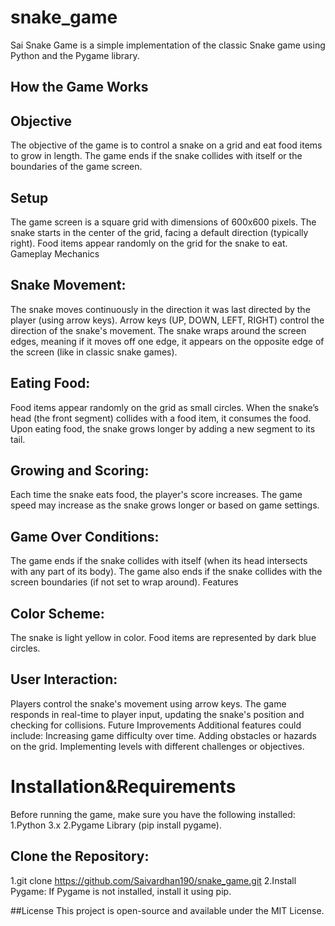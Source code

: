 # snake_game
Sai Snake Game is a simple implementation of the classic Snake game using Python and the Pygame library.

## How the Game Works
## Objective
The objective of the game is to control a snake on a grid and eat food items to grow in length. The game ends if the snake collides with itself or the boundaries of the game screen.

## Setup
The game screen is a square grid with dimensions of 600x600 pixels.
The snake starts in the center of the grid, facing a default direction (typically right).
Food items appear randomly on the grid for the snake to eat.
Gameplay Mechanics
## Snake Movement:
The snake moves continuously in the direction it was last directed by the player (using arrow keys).
Arrow keys (UP, DOWN, LEFT, RIGHT) control the direction of the snake's movement.
The snake wraps around the screen edges, meaning if it moves off one edge, it appears on the opposite edge of the screen (like in classic snake games).
## Eating Food:
Food items appear randomly on the grid as small circles.
When the snake’s head (the front segment) collides with a food item, it consumes the food.
Upon eating food, the snake grows longer by adding a new segment to its tail.
## Growing and Scoring:
Each time the snake eats food, the player's score increases.
The game speed may increase as the snake grows longer or based on game settings.
## Game Over Conditions:
The game ends if the snake collides with itself (when its head intersects with any part of its body).
The game also ends if the snake collides with the screen boundaries (if not set to wrap around).
Features
## Color Scheme:
The snake is light yellow in color.
Food items are represented by dark blue circles.

## User Interaction:
Players control the snake's movement using arrow keys.
The game responds in real-time to player input, updating the snake's position and checking for collisions.
Future Improvements
Additional features could include:
Increasing game difficulty over time.
Adding obstacles or hazards on the grid.
Implementing levels with different challenges or objectives.
# Installation&Requirements
Before running the game, make sure you have the following installed:
1.Python 3.x
2.Pygame Library (pip install pygame).

## Clone the Repository:
1.git clone https://github.com/Saivardhan190/snake_game.git
2.Install Pygame: If Pygame is not installed, install it using pip.

##License
This project is open-source and available under the MIT License.

